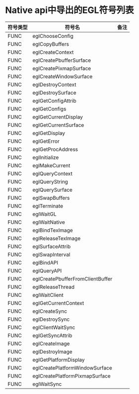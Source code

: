 # Native api中导出的EGL符号列表

|符号类型|符号名|备注|
| --- | --- | --- |
|FUNC|eglChooseConfig||
|FUNC|eglCopyBuffers||
|FUNC|eglCreateContext||
|FUNC|eglCreatePbufferSurface||
|FUNC|eglCreatePixmapSurface||
|FUNC|eglCreateWindowSurface||
|FUNC|eglDestroyContext||
|FUNC|eglDestroySurface||
|FUNC|eglGetConfigAttrib||
|FUNC|eglGetConfigs||
|FUNC|eglGetCurrentDisplay||
|FUNC|eglGetCurrentSurface||
|FUNC|eglGetDisplay||
|FUNC|eglGetError||
|FUNC|eglGetProcAddress||
|FUNC|eglInitialize||
|FUNC|eglMakeCurrent||
|FUNC|eglQueryContext||
|FUNC|eglQueryString||
|FUNC|eglQuerySurface||
|FUNC|eglSwapBuffers||
|FUNC|eglTerminate||
|FUNC|eglWaitGL||
|FUNC|eglWaitNative||
|FUNC|eglBindTexImage||
|FUNC|eglReleaseTexImage||
|FUNC|eglSurfaceAttrib||
|FUNC|eglSwapInterval||
|FUNC|eglBindAPI||
|FUNC|eglQueryAPI||
|FUNC|eglCreatePbufferFromClientBuffer||
|FUNC|eglReleaseThread||
|FUNC|eglWaitClient||
|FUNC|eglGetCurrentContext||
|FUNC|eglCreateSync||
|FUNC|eglDestroySync||
|FUNC|eglClientWaitSync||
|FUNC|eglGetSyncAttrib||
|FUNC|eglCreateImage||
|FUNC|eglDestroyImage||
|FUNC|eglGetPlatformDisplay||
|FUNC|eglCreatePlatformWindowSurface||
|FUNC|eglCreatePlatformPixmapSurface||
|FUNC|eglWaitSync||
